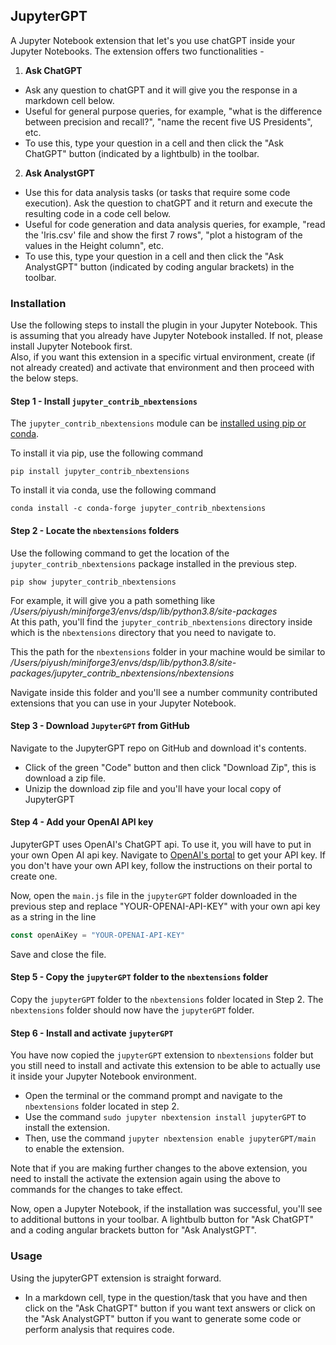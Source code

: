 ## JupyterGPT

A Jupyter Notebook extension that let's you use chatGPT inside your Jupyter Notebooks. The extension offers two functionalities -
1. **Ask ChatGPT** 
- Ask any question to chatGPT and it will give you the response in a markdown cell below. 
- Useful for general purpose queries, for example, "what is the difference between precision and recall?", "name the recent five US Presidents", etc.
- To use this, type your question in a cell and then click the "Ask ChatGPT" button (indicated by a lightbulb) in the toolbar.

2. **Ask AnalystGPT** 
- Use this for data analysis tasks (or tasks that require some code execution). Ask the question to chatGPT and it return and execute the resulting code in a code cell below. 
- Useful for code generation and data analysis queries, for example, "read the 'Iris.csv' file and show the first 7 rows", "plot a histogram of the values in the Height column", etc.
- To use this, type your question in a cell and then click the "Ask AnalystGPT" button (indicated by coding angular brackets) in the toolbar.


### Installation

Use the following steps to install the plugin in your Jupyter Notebook. This is assuming that you already have Jupyter Notebook installed. If not, please install Jupyter Notebook first.  
Also, if you want this extension in a specific virtual environment, create (if not already created) and activate that environment and then proceed with the below steps.

#### Step 1 - Install `jupyter_contrib_nbextensions`
The `jupyter_contrib_nbextensions` module can be [installed using pip or conda](https://jupyter-contrib-nbextensions.readthedocs.io/en/latest/install.html).  

To install it via pip, use the following command
```
pip install jupyter_contrib_nbextensions
```

To install it via conda, use the following command
```
conda install -c conda-forge jupyter_contrib_nbextensions
```


#### Step 2 - Locate the `nbextensions` folders
Use the following command to get the location of the `jupyter_contrib_nbextensions` package installed in the previous step.
```
pip show jupyter_contrib_nbextensions
```  

For example, it will give you a path something like */Users/piyush/miniforge3/envs/dsp/lib/python3.8/site-packages*  
At this path, you'll find the `jupyter_contrib_nbextensions` directory inside which is the `nbextensions` directory that you need to navigate to.  

This the path for the `nbextensions` folder in your machine would be similar to */Users/piyush/miniforge3/envs/dsp/lib/python3.8/site-packages/jupyter_contrib_nbextensions/nbextensions*  

Navigate inside this folder and you'll see a number community contributed extensions that you can use in your Jupyter Notebook.


#### Step 3 - Download `JupyterGPT` from GitHub
Navigate to the JupyterGPT repo on GitHub and download it's contents. 
- Click of the green "Code" button and then click "Download Zip", this is download a zip file.
- Unizip the download zip file and you'll have your local copy of JupyterGPT

#### Step 4 - Add your OpenAI API key
JupyterGPT uses OpenAI's ChatGPT api. To use it, you will have to put in your own Open AI api key. Navigate to [OpenAI's portal](https://platform.openai.com/account/api-keys) to get your API key. If you don't have your own API key, follow the instructions on their portal to create one.

Now, open the `main.js` file in the `jupyterGPT` folder downloaded in the previous step and replace "YOUR-OPENAI-API-KEY" with your own api key as a string in the line
```js
const openAiKey = "YOUR-OPENAI-API-KEY"
```

Save and close the file.

#### Step 5 - Copy the `jupyterGPT` folder to the `nbextensions` folder
Copy the `jupyterGPT` folder to the `nbextensions` folder located in Step 2. The `nbextensions` folder should now have the `jupyterGPT` folder.

#### Step 6 - Install and activate `jupyterGPT`
You have now copied the `jupyterGPT` extension to `nbextensions` folder but you still need to install and activate this extension to be able to actually use it inside your Jupyter Notebook environment. 

- Open the terminal or the command prompt and navigate to the `nbextensions` folder located in step 2.
- Use the command `sudo jupyter nbextension install jupyterGPT` to install the extension.
- Then, use the command `jupyter nbextension enable jupyterGPT/main` to enable the extension.

Note that if you are making further changes to the above extension, you need to install the activate the extension again using the above to commands for the changes to take effect.

Now, open a Jupyter Notebook, if the installation was successful, you'll see to additional buttons in your toolbar. A lightbulb button for "Ask ChatGPT" and a coding angular brackets button for "Ask AnalystGPT".

### Usage

Using the jupyterGPT extension is straight forward.
- In a markdown cell, type in the question/task that you have and then click on the "Ask ChatGPT" button if you want text answers or click on the "Ask AnalystGPT" button if you want to generate some code or perform analysis that requires code.